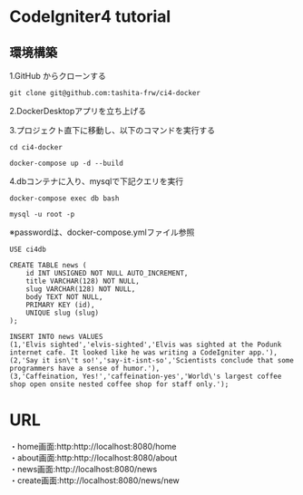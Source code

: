 # CodeIgniter4 tutorial  

## 環境構築  

1.GitHub からクローンする
```
git clone git@github.com:tashita-frw/ci4-docker
```  

2.DockerDesktopアプリを立ち上げる  

3.プロジェクト直下に移動し、以下のコマンドを実行する  
```
cd ci4-docker
```
```
docker-compose up -d --build
```

4.dbコンテナに入り、mysqlで下記クエリを実行
```
docker-compose exec db bash
```
```
mysql -u root -p
```
※passwordは、docker-compose.ymlファイル参照
```
USE ci4db
```
```
CREATE TABLE news (
    id INT UNSIGNED NOT NULL AUTO_INCREMENT,
    title VARCHAR(128) NOT NULL,
    slug VARCHAR(128) NOT NULL,
    body TEXT NOT NULL,
    PRIMARY KEY (id),
    UNIQUE slug (slug)
);
```
```
INSERT INTO news VALUES
(1,'Elvis sighted','elvis-sighted','Elvis was sighted at the Podunk internet cafe. It looked like he was writing a CodeIgniter app.'),
(2,'Say it isn\'t so!','say-it-isnt-so','Scientists conclude that some programmers have a sense of humor.'),
(3,'Caffeination, Yes!','caffeination-yes','World\'s largest coffee shop open onsite nested coffee shop for staff only.');
```

# URL  
・home画面:http:http://localhost:8080/home  
・about画面:http:http://localhost:8080/about  
・news画面:http://localhost:8080/news  
・create画面:http://localhost:8080/news/new    
